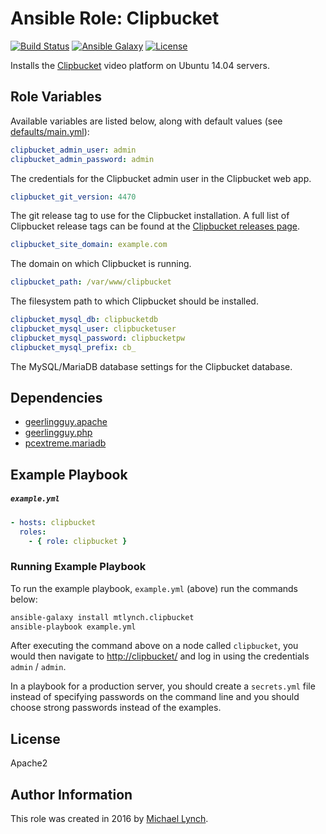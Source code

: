 # Ansible Role: Clipbucket

[![Build Status](https://travis-ci.org/mtlynch/ansible-role-clipbucket.svg?branch=master)](https://travis-ci.org/mtlynch/ansible-role-clipbucket)
[![Ansible Galaxy](https://img.shields.io/badge/ansible--galaxy-clipbucket-blue.svg?style=flat-square)](https://galaxy.ansible.com/mtlynch/clipbucket)
[![License](http://img.shields.io/:license-apache-blue.svg?style=flat-square)](LICENSE)

Installs the [Clipbucket](https://github.com/arslancb/clipbucket) video platform on Ubuntu 14.04 servers.

## Role Variables

Available variables are listed below, along with default values (see [defaults/main.yml](defaults/main.yml)):

```yaml
clipbucket_admin_user: admin
clipbucket_admin_password: admin
```

The credentials for the Clipbucket admin user in the Clipbucket web app.

```yaml
clipbucket_git_version: 4470
```

The git release tag to use for the Clipbucket installation. A full list of Clipbucket release tags can be found at the [Clipbucket releases page](https://github.com/arslancb/clipbucket/releases).

```yaml
clipbucket_site_domain: example.com
```

The domain on which Clipbucket is running.


```yaml
clipbucket_path: /var/www/clipbucket
```

The filesystem path to which Clipbucket should be installed.


```yaml
clipbucket_mysql_db: clipbucketdb
clipbucket_mysql_user: clipbucketuser
clipbucket_mysql_password: clipbucketpw
clipbucket_mysql_prefix: cb_
```

The MySQL/MariaDB database settings for the Clipbucket database.


## Dependencies

* [geerlingguy.apache](https://galaxy.ansible.com/geerlingguy/apache/)
* [geerlingguy.php](https://galaxy.ansible.com/geerlingguy/php/)
* [pcextreme.mariadb](https://galaxy.ansible.com/detail#/role/2462)

## Example Playbook

##### `example.yml`

```yaml
- hosts: clipbucket
  roles:
    - { role: clipbucket }
```
### Running Example Playbook

To run the example playbook, `example.yml` (above) run the commands below:

```bash
ansible-galaxy install mtlynch.clipbucket
ansible-playbook example.yml
```

After executing the command above on a node called `clipbucket`, you would then navigate to [http://clipbucket/](http://clipbucket/) and log in using the credentials `admin` / `admin`.

In a playbook for a production server, you should create a `secrets.yml` file instead of specifying passwords on the command line and you should choose strong passwords instead of the examples.

## License

Apache2

## Author Information

This role was created in 2016 by [Michael Lynch](http://mtlynch.io).

